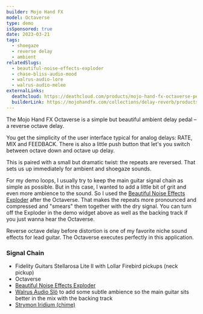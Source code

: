 ```yaml
---
builder: Mojo Hand FX
model: Octaverse
type: demo
isSponsored: true
date: 2023-03-21
tags:
  - shoegaze
  - reverse delay
  - ambient
relatedSlugs:
  - beautiful-noise-effects-exploder
  - chase-bliss-audio-mood
  - walrus-audio-lore
  - walrus-audio-melee
externalLinks:
  deathcloud: https://deathcloud.com/products/mojo-hand-fx-octaverse-pedal
  builderLink: https://mojohandfx.com/collections/delay-reverb/products/octaverse-reverse-octave-delay
---
```


The Mojo Hand FX Octaverse is a simple but beautiful ambient delay pedal – a reverse octave delay.

You get the simplicity of the user interface typical for analog delays: RATE, MIX and FEEDBACK. There is also a little push button that let's you switch between octave down and octave up delay.

This is paired with a small but dramatic twist: the repeats are reversed. That sets us up immediately for ambient and shoegaze sounds.

For my demo loops, I usually try to keep the main guitar signal chain as simple as possible. But in this case, I wanted to add a little bit of grit and even more ambience to the sound. So I used the [Beautiful Noise Effects Exploder](/demos/beautiful-noise-effects-exploder) after the Octaverse. That makes the repeats more pronounced and compressed and "smears" them together with the dry signal. You can turn off the Exploder in the demo widget above as well as the backing track if you just wanna hear the Octaverse.

Reverse octave delay before distortion is one of my favorite niche sound effects for lead guitar. The Octaverse executes perfectly in this application.

### Signal Chain

- Fidelity Guitars Stellarosa Lite II with Lollar Firebird pickups (neck pickup)
- Octaverse
- [Beautiful Noise Effects Exploder](/demos/beautiful-noise-effects-exploder)
- [Walrus Audio Slö](/demos/walrus-audio-slo) to add some subtle ambience so the main guitar sits better in the mix with the backing track
- [Strymon Iridium (chime)](/demos/strymon-iridium)
